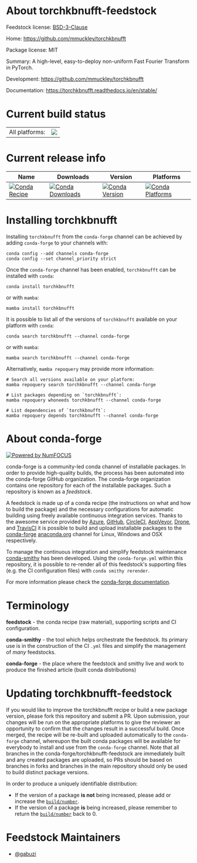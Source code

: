 About torchkbnufft-feedstock
============================

Feedstock license: [BSD-3-Clause](https://github.com/conda-forge/torchkbnufft-feedstock/blob/main/LICENSE.txt)

Home: https://github.com/mmuckley/torchkbnufft

Package license: MIT

Summary: A high-level, easy-to-deploy non-uniform Fast Fourier Transform in PyTorch.

Development: https://github.com/mmuckley/torchkbnufft

Documentation: https://torchkbnufft.readthedocs.io/en/stable/

Current build status
====================


<table><tr><td>All platforms:</td>
    <td>
      <a href="https://dev.azure.com/conda-forge/feedstock-builds/_build/latest?definitionId=23977&branchName=main">
        <img src="https://dev.azure.com/conda-forge/feedstock-builds/_apis/build/status/torchkbnufft-feedstock?branchName=main">
      </a>
    </td>
  </tr>
</table>

Current release info
====================

| Name | Downloads | Version | Platforms |
| --- | --- | --- | --- |
| [![Conda Recipe](https://img.shields.io/badge/recipe-torchkbnufft-green.svg)](https://anaconda.org/conda-forge/torchkbnufft) | [![Conda Downloads](https://img.shields.io/conda/dn/conda-forge/torchkbnufft.svg)](https://anaconda.org/conda-forge/torchkbnufft) | [![Conda Version](https://img.shields.io/conda/vn/conda-forge/torchkbnufft.svg)](https://anaconda.org/conda-forge/torchkbnufft) | [![Conda Platforms](https://img.shields.io/conda/pn/conda-forge/torchkbnufft.svg)](https://anaconda.org/conda-forge/torchkbnufft) |

Installing torchkbnufft
=======================

Installing `torchkbnufft` from the `conda-forge` channel can be achieved by adding `conda-forge` to your channels with:

```
conda config --add channels conda-forge
conda config --set channel_priority strict
```

Once the `conda-forge` channel has been enabled, `torchkbnufft` can be installed with `conda`:

```
conda install torchkbnufft
```

or with `mamba`:

```
mamba install torchkbnufft
```

It is possible to list all of the versions of `torchkbnufft` available on your platform with `conda`:

```
conda search torchkbnufft --channel conda-forge
```

or with `mamba`:

```
mamba search torchkbnufft --channel conda-forge
```

Alternatively, `mamba repoquery` may provide more information:

```
# Search all versions available on your platform:
mamba repoquery search torchkbnufft --channel conda-forge

# List packages depending on `torchkbnufft`:
mamba repoquery whoneeds torchkbnufft --channel conda-forge

# List dependencies of `torchkbnufft`:
mamba repoquery depends torchkbnufft --channel conda-forge
```


About conda-forge
=================

[![Powered by
NumFOCUS](https://img.shields.io/badge/powered%20by-NumFOCUS-orange.svg?style=flat&colorA=E1523D&colorB=007D8A)](https://numfocus.org)

conda-forge is a community-led conda channel of installable packages.
In order to provide high-quality builds, the process has been automated into the
conda-forge GitHub organization. The conda-forge organization contains one repository
for each of the installable packages. Such a repository is known as a *feedstock*.

A feedstock is made up of a conda recipe (the instructions on what and how to build
the package) and the necessary configurations for automatic building using freely
available continuous integration services. Thanks to the awesome service provided by
[Azure](https://azure.microsoft.com/en-us/services/devops/), [GitHub](https://github.com/),
[CircleCI](https://circleci.com/), [AppVeyor](https://www.appveyor.com/),
[Drone](https://cloud.drone.io/welcome), and [TravisCI](https://travis-ci.com/)
it is possible to build and upload installable packages to the
[conda-forge](https://anaconda.org/conda-forge) [anaconda.org](https://anaconda.org/)
channel for Linux, Windows and OSX respectively.

To manage the continuous integration and simplify feedstock maintenance
[conda-smithy](https://github.com/conda-forge/conda-smithy) has been developed.
Using the ``conda-forge.yml`` within this repository, it is possible to re-render all of
this feedstock's supporting files (e.g. the CI configuration files) with ``conda smithy rerender``.

For more information please check the [conda-forge documentation](https://conda-forge.org/docs/).

Terminology
===========

**feedstock** - the conda recipe (raw material), supporting scripts and CI configuration.

**conda-smithy** - the tool which helps orchestrate the feedstock.
                   Its primary use is in the construction of the CI ``.yml`` files
                   and simplify the management of *many* feedstocks.

**conda-forge** - the place where the feedstock and smithy live and work to
                  produce the finished article (built conda distributions)


Updating torchkbnufft-feedstock
===============================

If you would like to improve the torchkbnufft recipe or build a new
package version, please fork this repository and submit a PR. Upon submission,
your changes will be run on the appropriate platforms to give the reviewer an
opportunity to confirm that the changes result in a successful build. Once
merged, the recipe will be re-built and uploaded automatically to the
`conda-forge` channel, whereupon the built conda packages will be available for
everybody to install and use from the `conda-forge` channel.
Note that all branches in the conda-forge/torchkbnufft-feedstock are
immediately built and any created packages are uploaded, so PRs should be based
on branches in forks and branches in the main repository should only be used to
build distinct package versions.

In order to produce a uniquely identifiable distribution:
 * If the version of a package **is not** being increased, please add or increase
   the [``build/number``](https://docs.conda.io/projects/conda-build/en/latest/resources/define-metadata.html#build-number-and-string).
 * If the version of a package **is** being increased, please remember to return
   the [``build/number``](https://docs.conda.io/projects/conda-build/en/latest/resources/define-metadata.html#build-number-and-string)
   back to 0.

Feedstock Maintainers
=====================

* [@gabuzi](https://github.com/gabuzi/)

